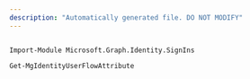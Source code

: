 ```yaml
---
description: "Automatically generated file. DO NOT MODIFY"
---
```


```powershellv1

Import-Module Microsoft.Graph.Identity.SignIns

Get-MgIdentityUserFlowAttribute

```